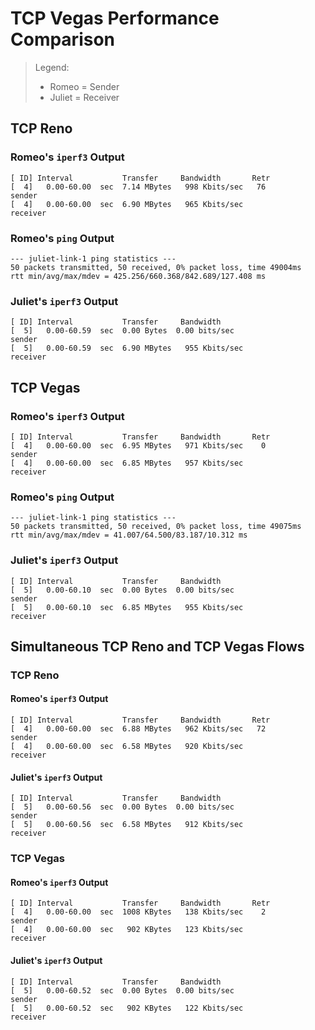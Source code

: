 # TCP Vegas Performance Comparison

> Legend:
>
> -	Romeo = Sender
> -	Juliet = Receiver

## TCP Reno

### Romeo's `iperf3` Output

```shell
[ ID] Interval           Transfer     Bandwidth       Retr
[  4]   0.00-60.00  sec  7.14 MBytes   998 Kbits/sec   76             sender
[  4]   0.00-60.00  sec  6.90 MBytes   965 Kbits/sec                  receiver
```

### Romeo's `ping` Output

```shell
--- juliet-link-1 ping statistics ---
50 packets transmitted, 50 received, 0% packet loss, time 49004ms
rtt min/avg/max/mdev = 425.256/660.368/842.689/127.408 ms
```

### Juliet's `iperf3` Output

```shell
[ ID] Interval           Transfer     Bandwidth
[  5]   0.00-60.59  sec  0.00 Bytes  0.00 bits/sec                  sender
[  5]   0.00-60.59  sec  6.90 MBytes   955 Kbits/sec                  receiver
```

## TCP Vegas

### Romeo's `iperf3` Output

```shell
[ ID] Interval           Transfer     Bandwidth       Retr
[  4]   0.00-60.00  sec  6.95 MBytes   971 Kbits/sec    0             sender
[  4]   0.00-60.00  sec  6.85 MBytes   957 Kbits/sec                  receiver
```

### Romeo's `ping` Output

```shell
--- juliet-link-1 ping statistics ---
50 packets transmitted, 50 received, 0% packet loss, time 49075ms
rtt min/avg/max/mdev = 41.007/64.500/83.187/10.312 ms
```

### Juliet's `iperf3` Output

```shell
[ ID] Interval           Transfer     Bandwidth
[  5]   0.00-60.10  sec  0.00 Bytes  0.00 bits/sec                  sender
[  5]   0.00-60.10  sec  6.85 MBytes   955 Kbits/sec                  receiver
```

## Simultaneous TCP Reno and TCP Vegas Flows

### TCP Reno

#### Romeo's `iperf3` Output

```shell
[ ID] Interval           Transfer     Bandwidth       Retr
[  4]   0.00-60.00  sec  6.88 MBytes   962 Kbits/sec   72             sender
[  4]   0.00-60.00  sec  6.58 MBytes   920 Kbits/sec                  receiver
```

#### Juliet's `iperf3` Output

```shell
[ ID] Interval           Transfer     Bandwidth
[  5]   0.00-60.56  sec  0.00 Bytes  0.00 bits/sec                  sender
[  5]   0.00-60.56  sec  6.58 MBytes   912 Kbits/sec                  receiver
```

### TCP Vegas

#### Romeo's `iperf3` Output

```shell
[ ID] Interval           Transfer     Bandwidth       Retr
[  4]   0.00-60.00  sec  1008 KBytes   138 Kbits/sec    2             sender
[  4]   0.00-60.00  sec   902 KBytes   123 Kbits/sec                  receiver
```

#### Juliet's `iperf3` Output

```shell
[ ID] Interval           Transfer     Bandwidth
[  5]   0.00-60.52  sec  0.00 Bytes  0.00 bits/sec                  sender
[  5]   0.00-60.52  sec   902 KBytes   122 Kbits/sec                  receiver
```


